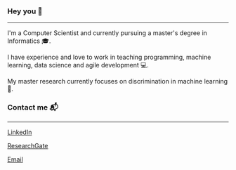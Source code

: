### Hey you :wave: 
---
I'm a Computer Scientist and currently pursuing a master's degree in Informatics :mortar_board:.

I have experience and love to work in teaching programming, machine learning, data science and agile development :computer:.

My master research currently focuses on discrimination in machine learning :bookmark_tabs:.

### Contact me :mailbox_with_mail:  
---
[LinkedIn](https://www.linkedin.com/in/luiz-fernando-de-lima/)

[ResearchGate](https://www.researchgate.net/profile/Luiz_De_Lima2)

[Email](mailto:luizfernando@ppgi.ci.ufpb.br)
